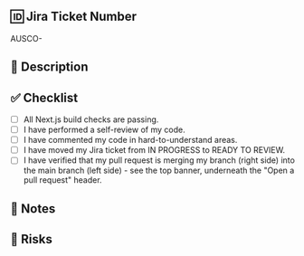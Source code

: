 ## 🆔 Jira Ticket Number

<!-- Please enter your Jira ticket number here (e.g., AUSCO-12) -->

AUSCO-

## 📝 Description

<!-- Please include a brief summary of the changes you have made. -->

## ✅ Checklist

<!-- To complete an item, type "x" inside the brackets like this: [x] -->

- [ ] All Next.js build checks are passing.
- [ ] I have performed a self-review of my code.
- [ ] I have commented my code in hard-to-understand areas.
- [ ] I have moved my Jira ticket from IN PROGRESS to READY TO REVIEW.
- [ ] I have verified that my pull request is merging my branch (right side) into the main branch (left side) - see the top banner, underneath the "Open a pull request" header.

## 📸 Notes

<!-- Add screenshots and/or extra information that might help the team understand your changes better. -->

## 🚨 Risks

<!-- Are there any known bugs, unfinished work, or potential issues the team should be aware of? Mention any future tasks related to this PR here. -->
